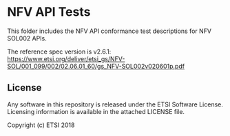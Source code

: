 # NFV API Tests

This folder includes the NFV API conformance test descriptions for NFV SOL002 APIs.

The reference spec version is v2.6.1: https://www.etsi.org/deliver/etsi_gs/NFV-SOL/001_099/002/02.06.01_60/gs_NFV-SOL002v020601p.pdf

## License

Any software in this repository is released under the ETSI Software License.
Licensing information is available in the attached LICENSE file.


Copyright (c) ETSI 2018
